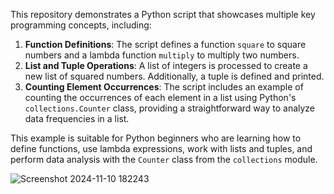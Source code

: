 This repository demonstrates a Python script that showcases multiple key programming concepts, including:

1. **Function Definitions**: The script defines a function `square` to square numbers and a lambda function `multiply` to multiply two numbers.
2. **List and Tuple Operations**: A list of integers is processed to create a new list of squared numbers. Additionally, a tuple is defined and printed.
3. **Counting Element Occurrences**: The script includes an example of counting the occurrences of each element in a list using Python's `collections.Counter` class, providing a straightforward way to analyze data frequencies in a list.

This example is suitable for Python beginners who are learning how to define functions, use lambda expressions, work with lists and tuples, and perform data analysis with the `Counter` class from the `collections` module.

![Screenshot 2024-11-10 182243](https://github.com/user-attachments/assets/54938f10-8ed5-4cd5-ab99-994ce76c082d)
